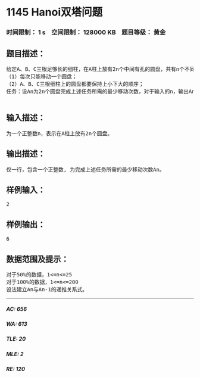 # 1145 Hanoi双塔问题   
### 时间限制： 1 s&nbsp;&nbsp;&nbsp;&nbsp;空间限制： 128000 KB&nbsp;&nbsp;&nbsp;&nbsp;题目等级： 黄金  
## 题目描述：  

<pre>
给定A、B、C三根足够长的细柱，在A柱上放有2n个中间有孔的圆盘，共有n个不同的尺寸，每个尺寸都有两个相同的圆盘，注意这两个圆盘是不加区分的（下图为n=3的情形）。现要将这些圆盘移到C柱上，在移动过程中可放在B柱上暂存。要求：
（1）每次只能移动一个圆盘；
（2）A、B、C三根细柱上的圆盘都要保持上小下大的顺序；
任务：设An为2n个圆盘完成上述任务所需的最少移动次数，对于输入的n，输出An。
 
</pre>
  
  
## 输入描述：  

<pre>
为一个正整数n，表示在A柱上放有2n个圆盘。
</pre>
  
  
## 输出描述：  

<pre>
仅一行，包含一个正整数, 为完成上述任务所需的最少移动次数An。
</pre>
  
  
## 样例输入：  

<pre>
2
</pre>
  
  
## 样例输出：  

<pre>
6
</pre>
  
  
## 数据范围及提示：  

<pre>
对于50%的数据，1<=n<=25
对于100%的数据，1<=n<=200
设法建立An与An-1的递推关系式。
</pre>
  
  
***  

##### AC: 656  
##### WA: 613  
##### TLE: 20  
##### MLE: 2  
##### RE: 120  
